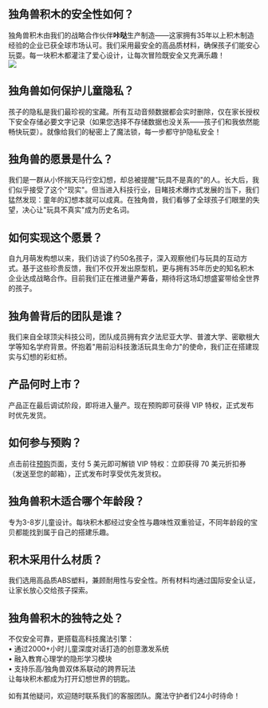 ## **独角兽积木的安全性如何？**  
独角兽积木由我们的战略合作伙伴**咔哒**生产制造——这家拥有35年以上积木制造经验的企业已获全球市场认可。我们采用最安全的高品质材料，确保孩子们能安心玩耍。每一块积木都灌注了爱心设计，让每次冒险既安全又充满乐趣！  
![](./assets/ks_pic/Cada.png)

## **独角兽如何保护儿童隐私？**  
孩子的隐私是我们最珍视的宝藏。所有互动音频数据都会实时删除，仅在家长授权下安全存储必要文字记录（如果您选择不存储数据也没关系——孩子们和我依然能畅快玩耍）。就像给我们的秘密上了魔法锁，每一步都守护隐私安全！

## **独角兽的愿景是什么？**  
我们是一群从小怀揣天马行空幻想，却总被提醒"玩具不是真的"的人。长大后，我们似乎接受了这个"现实"。但当进入科技行业，目睹技术爆炸式发展的当下，我们猛然发现：童年的幻想本就可以成真。在独角兽，我们看够了全球孩子们眼里的失望，决心让"玩具不真实"成为历史名词。

## **如何实现这个愿景？**  
自九月萌发构想以来，我们访谈了约50名孩子，深入观察他们与玩具的互动方式。基于这些珍贵反馈，我们不仅开发出原型机，更与拥有35年历史的知名积木企业达成战略合作。目前我们正在推进量产筹备，期待将这场幻想盛宴带给全世界的孩子。

## **独角兽背后的团队是谁？**  
我们来自全球顶尖科技公司，团队成员拥有宾夕法尼亚大学、普渡大学、密歇根大学等知名学府背景。怀抱着"用前沿科技激活玩具生命力"的使命，我们正在搭建现实与幻想的彩虹桥。

## **产品何时上市？**  
产品正在最后调试阶段，即将进入量产。现在预购即可获得 VIP 特权，正式发布时优先发货。

## **如何参与预购？**  
点击前往[预购](/pre-order)页面，支付 5 美元即可解锁 VIP 特权：立即获得 70 美元折扣券（发送至您的邮箱），正式发布时享受优先发货权。

## **独角兽积木适合哪个年龄段？**  
专为3-8岁儿童设计。每块积木都经过安全性与趣味性双重验证，不同年龄段的宝贝都能找到属于自己的搭建乐趣。

## **积木采用什么材质？**  
我们选用高品质ABS塑料，兼顾耐用性与安全性。所有材料均通过国际安全认证，让家长放心交给孩子探索。

## **独角兽积木的独特之处？**  
不仅安全可靠，更搭载高科技魔法引擎：  
• 通过2000+小时儿童深度对话打造的创意激发系统  
• 融入教育心理学的隐形学习模块  
• 支持乐高/独角兽双体系联动的跨界玩法  
让每块积木都成为打开幻想世界的钥匙。

如有其他疑问，欢迎随时联系我们的客服团队。魔法守护者们24小时待命！